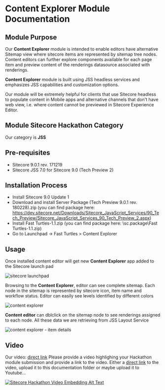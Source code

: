 # Content Explorer Module Documentation

## Module Purpose

Our **Content Explorer** module is intended to enable editors have alternative Sitemap view where sitecore items are represented by sitemap tree nodes. Content editors can further explore components available for each page item and preview content of the renderings datasource associated with renderings.

**Content Explorer** module is built using JSS headless services and emphasizes JSS capabilities and customization options.

Our module will be extremely helpful for clients that use Sitecore headless to populate content in Mobile apps and alternative channels that don't have web view, i.e. where content cannot be previewed in Sitecore Experience Editor.

## Module Sitecore Hackathon Category

Our category is **JSS**

## Pre-requisites

* Sitecore 9.0.1 rev. 171219
* Sitecore JSS 7.0 for Sitecore 9.0 (Tech Preview 2)

## Installation Process

* Install Sitecore 9.0 Update 1
* Download and install Server Package (Tech Preview 9.0.1 rev. 180228).zip (you can find package here: https://dev.sitecore.net/Downloads/Sitecore_JavaScript_Services/90_Tech_Preview/Sitecore_JavaScript_Services_90_Tech_Preview_2.aspx)
* Install Fast Turtles-1.1.zip (you can find package here: \sc.package\Fast Turtles-1.1.zip)
* Go to Launchpad -> Fast Turtles > Content Explorer

## Usage

Once installed content editor will get new **Content Explorer** app added to the Sitecore launch pad

![sitecore launchpad](https://user-images.githubusercontent.com/16732500/36940354-93b60492-1f52-11e8-8962-c3f24cecc761.png)

Browsing to the **Content Explorer**, editor can see complete sitemap. Each node in the sitemap is represented by sitecore icon,  item name and workflow status. Editor can easily see levels identified by different colors

![content explorer](https://user-images.githubusercontent.com/16732500/36940395-feed8e9c-1f52-11e8-974b-4a66bc4756e4.png)

**Content editor** can dblclick on the sitemap node to see renderings assigned to each node. All these data we are retrieving from JSS Layout Service

![content explorer - item details](https://user-images.githubusercontent.com/16732500/36940421-74f2573a-1f53-11e8-9470-f0dead0cb073.png)

## Video
Our video: [direct link](https://www.screencast.com/t/ij4r3RXpb)
Please provide a video highlighing your Hackathon module submission and provide a link to the video. Either a [direct link](C:\Users\apr.BRIMIT\Desktop\2018-03-04_0206.swf) to the video, upload it to this documentation folder or maybe upload it to Youtube...

[![Sitecore Hackathon Video Embedding Alt Text](https://img.youtube.com/vi/EpNhxW4pNKk/0.jpg)](https://www.youtube.com/watch?v=EpNhxW4pNKk)
